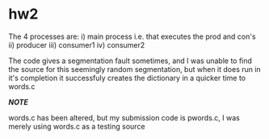 # hw2
The 4 processes are:
i)    main process i.e. that executes the prod and con's
ii)   producer
iii)  consumer1
iv)   consumer2

The code gives a segmentation fault sometimes, and I was unable to find the source for this seemingly random segmentation, but when it does run in it's completion it successfuly creates the dictionary in a quicker time to words.c

***NOTE***

words.c has been altered, but my submission code is pwords.c, I was merely using words.c as a testing source
